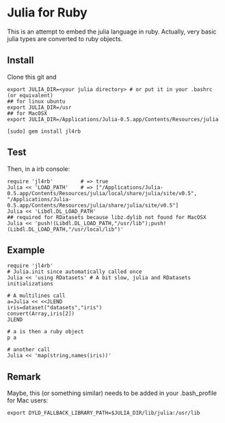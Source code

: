 # Julia for Ruby

This is an attempt to embed the julia language in ruby.
Actually, very basic julia types are converted to ruby objects.

## Install

Clone this git and
```{.bash}
export JULIA_DIR=<your julia directory> # or put it in your .bashrc (or equivalent)
## for linux ubuntu
export JULIA_DIR=/usr
## for MacOSX
export JULIA_DIR=/Applications/Julia-0.5.app/Contents/Resources/julia
```

```{.bash}
[sudo] gem install jl4rb
```

## Test

Then, in a irb console:

```{.ruby execute="false"}
require 'jl4rb'			# => true
Julia << 'LOAD_PATH'	# => ["/Applications/Julia-0.5.app/Contents/Resources/julia/local/share/julia/site/v0.5", "/Applications/Julia-0.5.app/Contents/Resources/julia/share/julia/site/v0.5"]
Julia << 'Libdl.DL_LOAD_PATH'
## required for RDatasets because libz.dylib not found for MacOSX
Julia << 'push!(Libdl.DL_LOAD_PATH,"/usr/lib");push!(Libdl.DL_LOAD_PATH,"/usr/local/lib")'
```

## Example
```{.ruby execute="false"}
require 'jl4rb'
# Julia.init since automatically called once
Julia << 'using RDatasets' # A bit slow, julia and RDatasets initializations

# A multilines call
a=Julia << <<JLEND
iris=dataset("datasets","iris")
convert(Array,iris[2])
JLEND

# a is then a ruby object
p a

# another call
Julia << 'map(string,names(iris))'
```

## Remark

Maybe, this (or something similar) needs to be added in your .bash_profile for Mac users:

	export DYLD_FALLBACK_LIBRARY_PATH=$JULIA_DIR/lib/julia:/usr/lib
